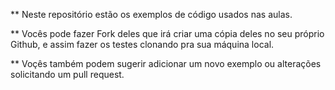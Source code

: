 ** Neste repositório estão os exemplos de código usados nas aulas.

** Vocês pode fazer Fork deles que irá criar uma cópia deles no seu próprio Github, e assim fazer os testes clonando pra sua máquina local.

** Voçês também podem sugerir adicionar um novo exemplo ou alterações solicitando um pull request.
